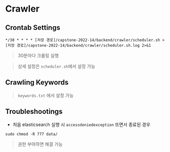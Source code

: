 # Crawler
## Crontab Settings
``` 
*/30 * * * * [저장 경로]/capstone-2022-14/backend/crawler/scheduler.sh > [저장 경로]/capstone-2022-14/backend/crawler/scheduler.sh.log 2>&1 
```
> 30분마다 크롤링 실행

> 상세 설정은 `scheduler.sh`에서 설정 가능

## Crawling Keywords
> `keywords.txt` 에서 설정 가능

## Troubleshootings
* 처음 elasticsearch 실행 시 `accessdeniedexception` 뜨면서 종료된 경우
```
sudo chmod -R 777 data/
```
> 권한 부여하면 해결 가능

